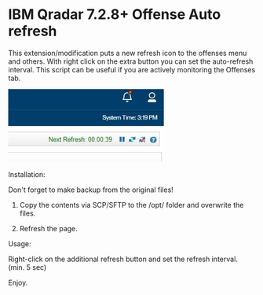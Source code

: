 # IBM Qradar 7.2.8+ Offense Auto refresh
This extension/modification puts a new refresh icon to the offenses menu and others. With right click on the extra button you can set the auto-refresh interval.
This script can be useful if you are actively monitoring the Offenses tab.

![Alt text](qradar-oar-screenshot.JPG?raw=true "Offense tab auto-refresh")

Installation:

Don't forget to make backup from the original files!

1. Copy the contents via SCP/SFTP to the /opt/ folder and overwrite the files.

2. Refresh the page.

Usage:

Right-click on the additional refresh button and set the refresh interval. (min. 5 sec)

Enjoy.

